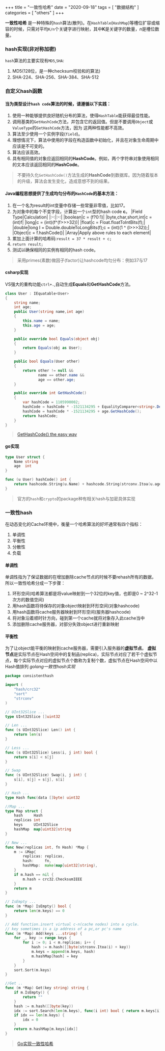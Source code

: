 +++
title = "一致性哈希"
date = "2020-09-18"
tags = [ "数据结构" ]
categories = [ "others" ]
+++

**一致性哈希** 是一种特殊的`hash`算法(散列)。在`HashTable`(`HashMap`)等槽位扩容或缩容的时候，只需对平均`K/n`个关键字进行映射，其中**K**是关键字的数量，*n*是槽位数量。
<!--more-->

### hash实现(非对称加密)
`hash`算法的主要实现有`MD5`,`SHA`:
1. MD5(128位，是一种checksum校验和的算法)
2. SHA-224、SHA-256、SHA-384、SHA-512
### 自定义hash函数

#### 当为类型设计`hash code`算法的时候，请遵循以下实践：
1. 使用一种能够提供良好随机分布的算法，使得`HashTable`能获得最佳性能。
2. 调用基类的`GetHashCode`方法，并包含它的返回值。但是不要调用`Object`或`ValueType`的`GetHashCode`方法，因为
这两种性能都不高效。
3. 算法至少使用一个实例字段(`field`)。
4. 理想情况下，算法中使用的字段在构造函数中初始化，并且在对象生命周期中应该是不可变的。
5. 算法应该高效。
6. 具有相同值的对象应返回相同的**HashCode**。例如，两个字符串对象使用相同的文本应该返回相同的**HashCode**。
> 不要持久化`GetHashCode()`方法生成的**HashCode**到数据库。因为随着版本的升级，算法会发生变化，造成意想不到的结果。
#### Java编程思想提供了生成均匀分布的`HashCode`的基本方法：
1. 在一个名为result的int变量中存储一些常量非零值，比如17。
2. 为对象中的每个不变字段，计算出一个`int`型的hash code **c**。
|Field Type|Calculation|
|:-:|:-:|
|boolean|c = (f?0:1)|
|byte,char,short,int|c = (int)f|
|long|c = (int)(f^(f\>\>\>32))|
|float|c = Float.floatToIntBits(f);|
|double|long l = Double.doubleToLongBits(f);c = (int)(1 ^ (l\>\>\>32));|
|Object|c = f.hashCode()|
|Array|Apply above rules to each element|
3. 累加上面计算的哈希码:`result = 37 * result + c;`
4. `return result;`
5. 测试以确保相同的实例有相同的hash code。
> 采用primes(素数)做因子(factor)让hashcode均匀分布：例如37与17
#### csharp实现
VS强大的重构功能`ctrl+.`,自动生成**Equals**和**GetHashCode**方法。
```c#
class User : IEquatable<User>
{
	string name;
	int age;
	public User(string name,int age)
	{
		this.name = name;
		this.age = age;
	}

	public override bool Equals(object obj)
	{
		return Equals(obj as User);
	}

	public bool Equals(User other)
	{
		return other != null &&
			   name == other.name &&
			   age == other.age;
	}

	public override int GetHashCode()
	{
		var hashCode = 1105990002;
		hashCode = hashCode * -1521134295 + EqualityComparer<string>.Default.GetHashCode(name);
		hashCode = hashCode * -1521134295 + age.GetHashCode();
		return hashCode;
	}
}
```
> [GetHashCode() the easy way](https://liamelliott.me/coding/getHashCode/ '点我访问')
#### go实现
```go
type User struct {
	Name string
	age  int
}

func (u User) hashCode() int {
	return hashcode.String(u.Name) + hashcode.String(strconv.Itoa(u.age))
}
```
> 官方的`hash`和`crypto`的package种有相关hash与加密具体实现
### 一致性hash
在动态变化的Cache环境中，衡量一个哈希算法的好坏通常有四个指标：
1. 单调性
2. 平衡性
3. 分散性
4. 负载
#### 单调性
单调性指为了保证数据的在增加删除cache节点的时候不要rehash所有的数据，所以一致性哈希分成一下步骤：
1. 环形空间(哈希算法都是将value映射到一个32位的key值，也即是0 ~ 2^32-1次方的数值空间)
2. 用hash函数将待保存的对象object映射到环形空间(对象hashcode)
3. 用hash函数将cache服务器映射到环形空间(服务器hashcode)
4. 将对象沿着顺时针方向，碰到第一个cache就将对象存入此cache当中
5. 添加删除cache服务器，对部分失效object进行重新映射

#### 平衡性
为了让object能平衡的映射到cache服务器，需要引入服务器的**虚拟节点**。
**虚拟节点**是实际节点在Hash空间中的复制品(replica)，实际节点对应了若干个虚拟节点，每个实际节点对应的虚拟节点个数称为复制个数，虚拟节点在Hash空间中以Hash值排列
*golang一致性hash实现*
```go
package consistenthash

import (
	"hash/crc32"
	"sort"
	"strconv"
)

// UInt32Slice ...
type UInt32Slice []uint32

// Len ...
func (s UInt32Slice) Len() int {
	return len(s)
}

// Less ...
func (s UInt32Slice) Less(i, j int) bool {
	return s[i] < s[j]
}

// Swap
func (s UInt32Slice) Swap(i, j int) {
	s[i], s[j] = s[j], s[i]
}

// Hash ...
type Hash func(data []byte) uint32

//Map ...
type Map struct {
	hash     Hash
	replicas int
	keys     UInt32Slice
	hashMap  map[uint32]string
}

// New ...
func New(replicas int, fn Hash) *Map {
	m := &Map{
		replicas: replicas,
		hash:     fn,
		hashMap:  make(map[uint32]string),
	}
	if m.hash == nil {
		m.hash = crc32.ChecksumIEEE
	}
	return m
}

// IsEmpty ...
func (m *Map) IsEmpty() bool {
	return len(m.keys) == 0
}

// Add function.insert virtual c-n(cache nodes) into a cycle.
// key sometimes is a ip address of a pc,or pc's name
func (m *Map) Add(keys ...string) {
	for _, key := range keys {
		for i := 0; i < m.replicas; i++ {
			hash := m.hash([]byte(strconv.Itoa(i) + key))
			m.keys = append(m.keys, hash)
			m.hashMap[hash] = key
		}
	}
	sort.Sort(m.keys)
}

//Get ..
func (m *Map) Get(key string) string {
	if m.IsEmpty() {
		return ""
	}
	hash := m.hash([]byte(key))
	idx := sort.Search(len(m.keys), func(i int) bool { return m.keys[i] >= hash })
	if idx == len(m.keys) {
		idx = 0
	}
	return m.hashMap[m.keys[idx]]
}
```
> [Go实现一致性哈希](https://www.jianshu.com/p/b26555301f8e '点我访问')